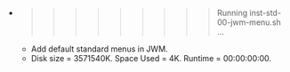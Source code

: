 * >>>>>>>>> Running inst-std-00-jwm-menu.sh ...
  * Add default standard menus in JWM.
  * Disk size = 3571540K. Space Used = 4K. Runtime = 00:00:00:00.

